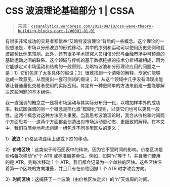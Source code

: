 <!--yml

类别：未分类

日期：2024-05-12 18:11:13

-->

# CSS 波浪理论基础部分 1 | CSSA

> 来源：[`cssanalytics.wordpress.com/2011/04/10/css-wave-theory-building-blocks-part-1/#0001-01-01`](https://cssanalytics.wordpress.com/2011/04/10/css-wave-theory-building-blocks-part-1/#0001-01-01)

有很多非常成功的交易者都信奉“艾略特波浪理论”背后的一些概念。这个理论的一般想法是，市场以分形波浪的形式移动，其中的序列和运动可以使用历史先例和斐波那契比例来预测。此外，还有很多学术研究人员相信分形与金融市场中可预测的基础运动之间的联系。这个领域与传统的基于数据挖掘的技术分析相辅相成，因为它能够定义市场运动和结构的一般原则。艾略特波浪和分形理论应用的问题之一是：1）它们包含了太多具体的假设；2）很难找到一个清晰的解释，专家们能够达成一致意见，从而提出一套可测试的假设；3）从这个领域中几乎没有涌现出能够让普通量化交易者使用的实际应用。肯定有一种更简单的方法来创建一些能够解决这些问题的基本组件。

我一直强调的概念之一是将市场运动与其实际分布归一化，以增加样本外的成功率。我试图强调的另一个概念是简化或“模糊化”规则，以便它们也可以更具一般性。这两个概念对这种方法至关重要。当我思考波浪理论时，我会从价格和时间两个方面思考——这两个方面都会创造出对市场运动更动态、更细致的解释。在本文中，我们将简单地考虑创建一组包含不同类型区块的定义：

1）**波浪**：价格区块连续上涨或下跌的移动。

2）**价格区块**：这类似于砖石图表中的砖块，因为它不受时间的影响。价格区块是价格每次移动“n”个 ATR 或标准偏差单位。例如，如果“n”等于 1，并且我们使用的是 ATR，则每次移动 1 个 ATR，我们都会记录为一个单独的区块。这些区块沿着第一个区块的方向堆叠，并且只有在价格回撤 1 个 ATR 时才改变方向。

3）**时间区块**：这捕获了一个波浪（由价格区块定义）的“n”天或周的时间。
